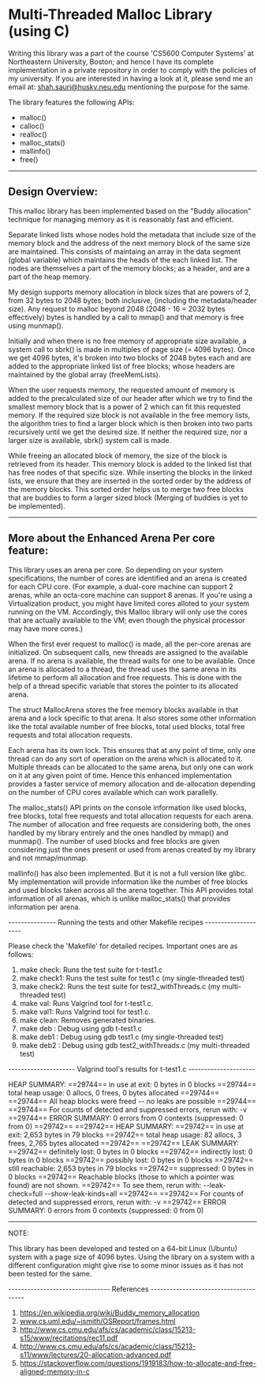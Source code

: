 
# Multi-Threaded Malloc Library (using C)

Writing this library was a part of the course 'CS5600 Computer Systems' at Northeastern 
University, Boston; and hence I have its complete implementation in a private repository
in order to comply with the policies of my university. If you are interested in having a 
look at it, please send me an email at: shah.sauri@husky.neu.edu mentioning the purpose 
for the same.

The library features the following APIs:
* malloc()
* calloc()
* realloc()
* malloc_stats()
* mallinfo()
* free()

-----------------------------------------------------------------------------------------

## Design Overview:
	
This malloc library has been implemented based on the "Buddy allocation" technique for 
managing memory as it is reasonably fast and efficient. 

Separate linked lists whose nodes hold the metadata that include size of the memory block and the address of the next memory block of the same size are maintained. This consists of maintaing an array in the data segment (global variable)
which maintains the heads of the each linked list. The nodes are themselves a part of the
memory blocks; as a header, and are a part of the heap memory.

My design supports memory allocation in block sizes that are powers of 2, from 32 bytes
to 2048 bytes; both inclusive, (including the metadata/header size). Any request to
malloc beyond 2048 (2048 - 16 = 2032 bytes effectively) bytes is handled by a call to
mmap() and that memory is free using munmap().

Initially and when there is no free memory of appropriate size available, a system call to sbrk() is made in multiples of page size (= 4096 bytes). Once we get 4096 bytes, it's broken into two blocks of 2048 bytes each and are added to the appropriate linked list of free blocks; whose headers are maintained by the global array (freeMemLists).

When the user requests memory, the requested amount of memory is added to the precalculated size of our header after which we try to find the smallest memory block that is a power of 2 which can fit this requested memory. If the required size block is not available in the free memory lists, the algorithm tries to find a larger block which is then broken into two parts recursively until we get the desired size. If neither the required size, nor a larger size is available, sbrk() system call is made. 

While freeing an allocated block of memory, the size of the block is retrieved from its header. This memory block is added to the linked list that has free nodes of that specific size. While inserting the blocks in the linked lists, we ensure that they are inserted in the sorted order by the address of the memory blocks. This sorted order helps us to merge two free blocks that are buddies to form a larger sized block (Merging of buddies is yet to be implemented).


-----------------------------------------------------------------------------------------

## More about the Enhanced Arena Per core feature:

This library uses an arena per core. So depending on your system specifications, the number of cores are identified and an arena is created for each CPU core. (For example, a dual-core machine can support 2 arenas, while an octa-core machine can support 8 arenas. If you're using a Virtualization product, you might have limited cores alloted to your system running on the VM. Accordingly, this Malloc library will only use the cores that are actually available to the VM; even though the physical processor may have more cores.)

When the first ever request to malloc() is made, all the per-core arenas are initialized. On subsequent calls, new threads are assigned to the available arena. If no arena is available, the thread waits for one to be available. Once an arena is allocated to a thread, the thread uses the same arena in its lifetime to perform all allocation and free requests. This is done with the help of a thread specific variable that stores the pointer to its allocated arena.

The struct MallocArena stores the free memory blocks available in that arena and a lock specific to that arena. It also stores some other information like the total available number of free blocks, total used blocks, total free requests and total allocation requests.

Each arena has its own lock. This ensures that at any point of time, only one thread can do any sort of operation on the arena which is allocated to it. Multiple threads can be allocated to the same arena, but only one can work on it at any given point of time. Hence this enhanced implementation provides a faster service of memory allocation and de-allocation depending on the number of CPU cores available which can work parallelly.

The malloc_stats() API prints on the console information like used blocks, free blocks, total free requests and total allocation requests for each arena. The number of allocation and free requests are considering both, the ones handled by my library entirely and the ones handled by mmap() and munmap(). The number of used blocks and free blocks are given considering just the ones present or used from arenas created by my library and not mmap/munmap.

mallinfo() has also been implemented. But it is not a full version like glibc. My implementation will provide information like the number of free blocks and used blocks taken across all the arena together. This API provides total information of all arenas, which is unlike malloc_stats() that provides information per arena.


--------------- Running the tests and other Makefile recipes --------------------

Please check the 'Makefile' for detailed recipes. Important ones are as follows:

1) make check: Runs the test suite for t-test1.c
2) make check1: Runs the test suite for test1.c (my single-threaded test)
3) make check2: Runs the test suite for test2_withThreads.c (my multi-threaded test)
4) make val: Runs Valgrind tool for t-test1.c.
5) make val1: Runs Valgrind tool for test1.c.
6) make clean: Removes generated binaries.
7) make deb : Debug using gdb t-test1.c
8) make deb1 : Debug using gdb test1.c (my single-threaded test)
9) make deb2 : Debug using gdb test2_withThreads.c (my multi-threaded test)




--------------------- Valgrind tool's results for t-test1.c ---------------------

HEAP SUMMARY:
==29744==     in use at exit: 0 bytes in 0 blocks
==29744==   total heap usage: 0 allocs, 0 frees, 0 bytes allocated
==29744== 
==29744== All heap blocks were freed -- no leaks are possible
==29744== 
==29744== For counts of detected and suppressed errors, rerun with: -v
==29744== ERROR SUMMARY: 0 errors from 0 contexts (suppressed: 0 from 0)
==29742== 
==29742== HEAP SUMMARY:
==29742==     in use at exit: 2,653 bytes in 79 blocks
==29742==   total heap usage: 82 allocs, 3 frees, 2,765 bytes allocated
==29742== 
==29742== LEAK SUMMARY:
==29742==    definitely lost: 0 bytes in 0 blocks
==29742==    indirectly lost: 0 bytes in 0 blocks
==29742==      possibly lost: 0 bytes in 0 blocks
==29742==    still reachable: 2,653 bytes in 79 blocks
==29742==         suppressed: 0 bytes in 0 blocks
==29742== Reachable blocks (those to which a pointer was found) are not shown.
==29742== To see them, rerun with: --leak-check=full --show-leak-kinds=all
==29742== 
==29742== For counts of detected and suppressed errors, rerun with: -v
==29742== ERROR SUMMARY: 0 errors from 0 contexts (suppressed: 0 from 0)

---------------------------------------------------------------------------------------------------


NOTE:  

This library has been developed and tested on a 64-bit Linux (Ubuntu) system with a page size of 
4096 bytes. Using the library on a system with a different configuration might give rise to some 
minor issues as it has not been tested for the same.


-------------------------------- References --------------------------------------

1) https://en.wikipedia.org/wiki/Buddy_memory_allocation
2) www.cs.uml.edu/~jsmith/OSReport/frames.html
3) http://www.cs.cmu.edu/afs/cs/academic/class/15213-s15/www/recitations/rec11.pdf
4) http://www.cs.cmu.edu/afs/cs/academic/class/15213-s11/www/lectures/20-allocation-advanced.pdf
5) https://stackoverflow.com/questions/1919183/how-to-allocate-and-free-aligned-memory-in-c

